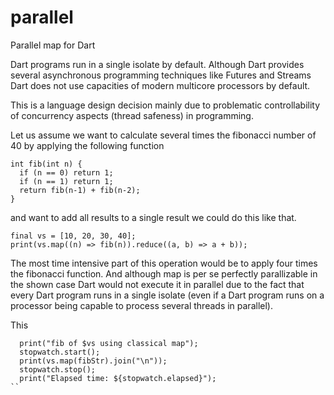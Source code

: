 parallel
========

Parallel map for Dart

Dart programs run in a single isolate by default. Although Dart provides 
several asynchronous programming techniques like Futures and Streams Dart
does not use capacities of modern multicore processors by default.

This is a language design decision mainly due to problematic controllability of 
concurrency aspects (thread safeness) in programming.

Let us assume we want to calculate several times the fibonacci number of 40 
by applying the following function

```
int fib(int n) {
  if (n == 0) return 1;
  if (n == 1) return 1;
  return fib(n-1) + fib(n-2);
}
```

and want to add all results to a single result we could do this like that.

```
final vs = [10, 20, 30, 40];
print(vs.map((n) => fib(n)).reduce((a, b) => a + b));
```

The most time intensive part of this operation would be to apply four times the
fibonacci function. And although map is per se perfectly parallizable in the shown case
Dart would not execute it in parallel due to the fact that every Dart program runs in a single
isolate (even if a Dart program runs on a processor being capable to process
several threads in parallel).

This 


```
  print("fib of $vs using classical map");
  stopwatch.start();
  print(vs.map(fibStr).join("\n"));
  stopwatch.stop();
  print("Elapsed time: ${stopwatch.elapsed}");
``